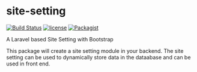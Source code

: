 # site-setting
[![Build Status](https://travis-ci.org/proshore/site-setting.svg?branch=add-license-1)](https://travis-ci.org/proshore/site-setting)
[![license](https://img.shields.io/github/license/proshore/site-setting.svg)](https://github.com/proshore/site-setting/blob/master/LICENSE)
[![Packagist](https://img.shields.io/packagist/v/proshore/site-setting.svg)](https://packagist.org/packages/proshore/site-setting)

A Laravel based Site Setting with Bootstrap

This package will create a site setting module in your backend. The site setting can be used to dynamically store data in the dataabase and can be used in front end.
